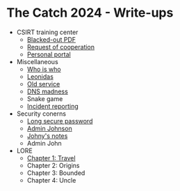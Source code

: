 The Catch 2024 - Write-ups
==========================

- CSIRT training center
  - [Blacked-out PDF](blackedout_pdf/writeup.md)
  - [Request of cooperation](request_of_cooperation/writeup.md)
  - [Personal portal](personal_portal/writeup.md)
- Miscellaneous
  - [Who is who](who_is_ho/writeup.md)
  - [Leonidas](leonidas/writeup.md)
  - [Old service](old_service/writeup.md)
  - [DNS madness](dns_madness/writeup.md)
  - Snake game
  - [Incident reporting](incident_reporting/writeup.md)
- Security conerns
  - [Long secure password](long_secure_password/writeup.md)
  - [Admin Johnson](admin_johnson/writeup.md)
  - [Johny's notes](johnys_notes/writeup.md)
  - Admin John
- LORE
  - [Chapter 1: Travel](lore_travel/writeup.md)
  - Chapter 2: Origins
  - Chapter 3: Bounded
  - Chapter 4: Uncle